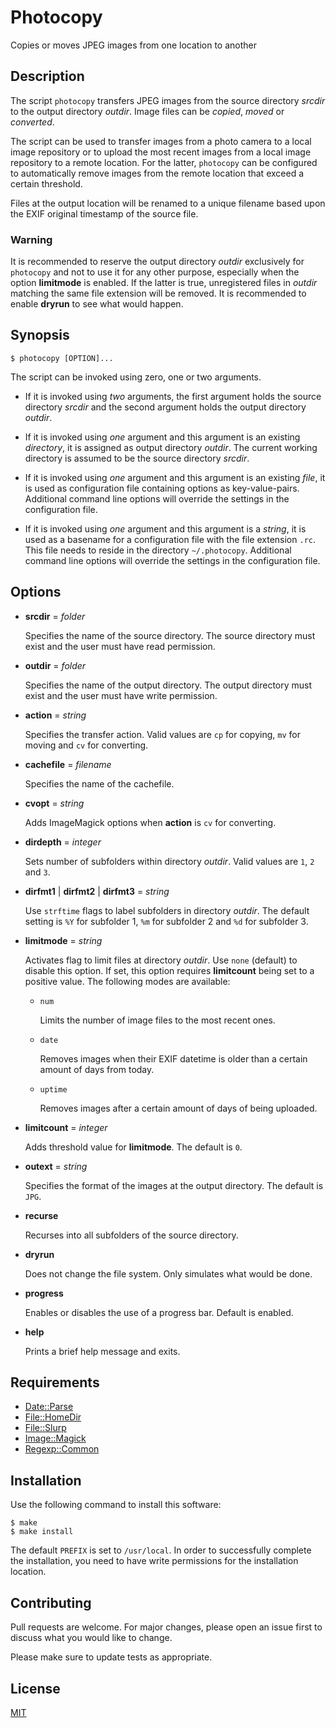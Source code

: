 # Photocopy

Copies or moves JPEG images from one location to another


## Description

The script `photocopy` transfers JPEG images from the source directory _srcdir_ to the output directory _outdir_.  Image files can be *copied*, *moved* or *converted*.

The script can be used to transfer images from a photo camera to a local image repository or to upload the most recent images from a local image repository to a remote location.  For the latter, `photocopy` can be configured to automatically remove images from the remote location that exceed a certain threshold.

Files at the output location will be renamed to a unique filename based upon the EXIF original timestamp of the source file.

### Warning

It is recommended to reserve the output directory _outdir_ exclusively for `photocopy` and not to use it for any other purpose, especially when the option **limitmode** is enabled.  If the latter is true, unregistered files in _outdir_ matching the same file extension will be removed.  It is recommended to enable **dryrun** to see what would happen.


## Synopsis

```console
$ photocopy [OPTION]...
```

The script can be invoked using zero, one or two arguments.

+ If it is invoked using *two* arguments, the first argument holds the source directory _srcdir_ and the second argument holds the output directory _outdir_.

+ If it is invoked using *one* argument and this argument is an existing *directory*, it is assigned as output directory _outdir_.  The current working directory is assumed to be the source directory _srcdir_.

+ If it is invoked using *one* argument and this argument is an existing *file*, it is used as configuration file containing options as key-value-pairs.  Additional command line options will override the settings in the configuration file.

+ If it is invoked using *one* argument and this argument is a *string*, it is used as a basename for a configuration file with the file extension `.rc`.  This file needs to reside in the directory `~/.photocopy`.  Additional command line options will override the settings in the configuration file.



## Options

+ **srcdir** = _folder_

    Specifies the name of the source directory.  The source directory must exist and the user must have read permission.

+ **outdir** = _folder_

    Specifies the name of the output directory.  The output directory must exist and the user must have write permission.

+ **action** = _string_

    Specifies the transfer action.  Valid values are `cp` for copying, `mv` for moving and `cv` for converting.

+ **cachefile** = _filename_

    Specifies the name of the cachefile.

+ **cvopt** = _string_

    Adds ImageMagick options when **action** is `cv` for converting.

+ **dirdepth** = _integer_

    Sets number of subfolders within directory _outdir_.  Valid values are `1`, `2` and `3`.

+ **dirfmt1** | **dirfmt2** | **dirfmt3** = _string_

    Use `strftime` flags to label subfolders in directory _outdir_.  The default setting is `%Y` for subfolder 1, `%m` for subfolder 2 and `%d` for subfolder 3.

+ **limitmode** = _string_

    Activates flag to limit files at directory _outdir_.  Use `none` (default) to disable this option.  If set, this option requires **limitcount** being set to a positive value.  The following modes are available:

    + `num`

        Limits the number of image files to the most recent ones.

    + `date`

        Removes images when their EXIF datetime is older than a certain amount of days from today.

    + `uptime`

        Removes images after a certain amount of days of being uploaded.

+ **limitcount** = _integer_

    Adds threshold value for **limitmode**.  The default is `0`.

+ **outext** = _string_

    Specifies the format of the images at the output directory.  The default is `JPG`.

+ **recurse**

    Recurses into all subfolders of the source directory.

+  **dryrun**

    Does not change the file system.  Only simulates what would be done.

+  **progress**

    Enables or disables the use of a progress bar.  Default is enabled.

+  **help**

    Prints a brief help message and exits.


## Requirements

+ [Date::Parse](https://metacpan.org/pod/Date::Parse)
+ [File::HomeDir](https://metacpan.org/pod/File::HomeDir)
+ [File::Slurp](https://metacpan.org/pod/File::Slurp)
+ [Image::Magick](https://metacpan.org/pod/Image::Magick)
+ [Regexp::Common](https://metacpan.org/pod/Regexp::Common)


## Installation

Use the following command to install this software:

```console
$ make
$ make install
```

The default `PREFIX` is set to `/usr/local`.  In order to successfully complete the installation, you need to have write permissions for the installation location.


## Contributing

Pull requests are welcome. For major changes, please open an issue first to discuss what you would like to change.

Please make sure to update tests as appropriate.


## License

[MIT](https://choosealicense.com/licenses/mit/)
